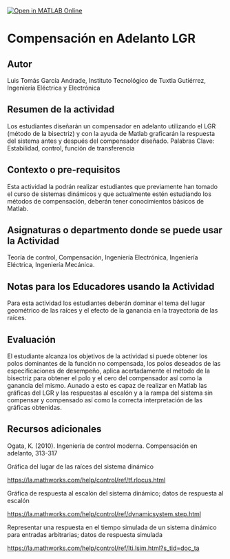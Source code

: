 [![Open in MATLAB Online](https://www.mathworks.com/images/responsive/global/open-in-matlab-online.svg)](https://matlab.mathworks.com/open/github/v1?repo=ltandrade3/Compensacion-en-Adelanto-LGR)

# Compensación en Adelanto LGR

## Autor
Luis Tomás García Andrade, Instituto Tecnológico de Tuxtla Gutiérrez, Ingeniería Eléctrica y Electrónica

## Resumen de la actividad
Los estudiantes diseñarán un compensador en adelanto utilizando el LGR (método de la bisectriz) y con la ayuda de Matlab
graficarán la respuesta del sistema antes y después del compensador diseñado.
Palabras Clave: Estabilidad, control, función de transferencia

## Contexto o pre-requisitos
Esta actividad la podrán realizar estudiantes que previamente han tomado el curso de sistemas dinámicos y que actualmente
estén estudiando los métodos de compensación, deberán tener conocimientos básicos de Matlab.

## Asignaturas o departmento donde se puede usar la Actividad
Teoría de control, Compensación, Ingeniería Electrónica, Ingeniería Eléctrica, Ingeniería Mecánica.

## Notas para los Educadores usando la Actividad
Para esta actividad los estudiantes deberán dominar el tema del lugar geométrico de las raíces y el efecto de la ganancia
en la trayectoria de las raíces.

## Evaluación
El estudiante alcanza los objetivos de la actividad si puede obtener los polos dominantes de la función no compensada,
los polos deseados de las especificaciones de desempeño, aplica acertadamente el método de la bisectriz para obtener
el polo y el cero del compensador así como la ganancia del mismo. Aunado a esto es capaz de realizar en Matlab las
gráficas del LGR y las respuestas al escalón y a la rampa del sistema sin compensar y compensado así como la correcta
interpretación de las gráficas obtenidas.

## Recursos adicionales
Ogata, K. (2010). Ingeniería de control moderna. Compensación en adelanto, 313-317

Gráfica del lugar de las raíces del sistema dinámico

https://la.mathworks.com/help/control/ref/tf.rlocus.html

Gráfica de respuesta al escalón del sistema dinámico; datos de respuesta al escalón

https://la.mathworks.com/help/control/ref/dynamicsystem.step.html

Representar una respuesta en el tiempo simulada de un sistema dinámico para entradas arbitrarias; datos de respuesta simulada

https://la.mathworks.com/help/control/ref/lti.lsim.html?s_tid=doc_ta
